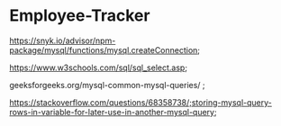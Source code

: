 # Employee-Tracker

https://snyk.io/advisor/npm-package/mysql/functions/mysql.createConnection;

https://www.w3schools.com/sql/sql_select.asp;

geeksforgeeks.org/mysql-common-mysql-queries/ ;

https://stackoverflow.com/questions/68358738/;storing-mysql-query-rows-in-variable-for-later-use-in-another-mysql-query;
